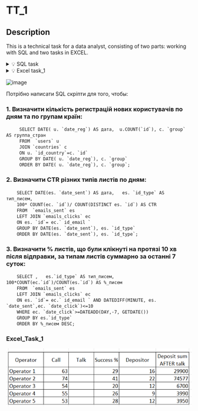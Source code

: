 # TT_1

## Description
This is a technical task for a data analyst, consisting of two parts: working with SQL and two tasks in EXCEL.


<details>
         
  <summary>💡 SQL task </summary>
  
         - Number of new user registrations by day by country groups
         
         - CTR of different types of emails by day
              
         - % of emails clicked within 10 minutes after sending, by types of emails in total for the last 7 days
              
</details>

<details>
  <summary>💡 Excel task_1  </summary>

The "call log" tab shows the work of operators. The operator and the player called are indicated. 
The Call field logs the attempted call. If the cell is empty, there was no call, 0 - no call, 1 - call.
The "Activity" tab shows the activity of players:player, date of activity, type of activity, amount.
We consider that all activity was after the events on the call log.
It is required to summarize statistics in the context of each operator, how many calls were made, how many were successful dialers. 
Also, how many unique players made deposits after the call from the operator and the amount of deposits after the call.
Deposits on the activity tab in the Type column, filter by the Deposit value.

</details>



![image](https://github.com/user-attachments/assets/3f15336e-42c8-46e6-bab3-0ea2173a05e9)

Потрібно написати SQL скріпти для того, чтобы:
###  1. Визначити кількість регистрацій нових користувачів  по дням та по групам країн:
         SELECT DATE( u. `date_reg`) AS дата,  u.COUNT(`id`), c. `group` AS группа_стран
         FROM  `users` u 
         JOIN `countries` c
         ON u. `id_country`=c. `id`
         GROUP BY DATE( u. `date_reg`), c. `group`
         ORDER BY DATE( u. `date_reg`), c. `group`;

###  2. Визначити CTR різних типів листів по дням:
        SELECT DATE(es. `date_sent`) AS дата,   es. `id_type` AS тип_писем, 
        100* COUNT(ec. `id`)/ COUNT(DISTINCT es. `id`) AS CTR
        FROM  `emails_sent` es
        LEFT JOIN `emails_clicks` ec
        ON es. `id`= ec.` id_email `
        GROUP BY DATE(es. `date_sent`), es. `id_type`
        ORDER BY DATE(es. `date_sent`), es. `id_type`;

###  3. Визначити % листів, що були клікнуті на протязі 10 хв після відправки, за типам листів суммарно за останні 7 суток:
        SELECT ,   es.`id_type` AS тип_писем,  100*COUNT(ec.`id`)/COUNT(es.`id`) AS %_писем
        FROM  `emails_sent` es
        LEFT JOIN `emails_clicks` ec
        ON es. `id`= ec.` id_email ` AND DATEDIFF(MINUTE, es. `date_sent`,ec. `date_click`)<=10
        WHERE ec. `date_click`>=DATEADD(DAY,-7, GETDATE())
        GROUP BY es.`id_type`
        ORDER BY %_писем DESC;

###  Excel_Task_1

![image](https://github.com/HellenOk/TT_1/blob/main/Excel_Task_1.png)




